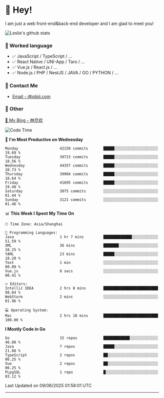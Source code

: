 # 👋 Hey!

I am just a web front-end&back-end developer and I am glad to meet you!

![Leslie's github stats](https://github-readme-stats.vercel.app/api?username=unsafe-ptr&&show_icons=true&&title_color=1abc9c&&icon_color=1abc9c)


### 📝 Worked language

- ✅ JavaScript / TypeScript / ...
- ✅ React Native / UNI-App / Taro / ...
- ✅ Vue.js / React.js / ...
- ✅ Node.js / PHP / NestJS / JAVA / GO / PYTHON / ...

### 📮 Contact Me

- [Email - i#iobiji.com](mailto:i@iobiji.com)


### 🤪 Other

[📌 My Blog - 林尽欢](https://iobiji.com)

<!--START_SECTION:waka-->
![Code Time](http://img.shields.io/badge/Code%20Time-1%2C764%20hrs%2037%20mins-blue)

📅 **I'm Most Productive on Wednesday** 

```text
Monday                   42150 commits       █████░░░░░░░░░░░░░░░░░░░░   19.69 % 
Tuesday                  39723 commits       █████░░░░░░░░░░░░░░░░░░░░   18.56 % 
Wednesday                44357 commits       █████░░░░░░░░░░░░░░░░░░░░   20.73 % 
Thursday                 39904 commits       █████░░░░░░░░░░░░░░░░░░░░   18.64 % 
Friday                   41695 commits       █████░░░░░░░░░░░░░░░░░░░░   19.48 % 
Saturday                 3075 commits        ░░░░░░░░░░░░░░░░░░░░░░░░░   01.44 % 
Sunday                   3121 commits        ░░░░░░░░░░░░░░░░░░░░░░░░░   01.46 % 
```


📊 **This Week I Spent My Time On** 

```text
🕑︎ Time Zone: Asia/Shanghai

💬 Programming Languages: 
Java                     1 hr 7 mins         █████████████░░░░░░░░░░░░   51.59 % 
XML                      36 mins             ███████░░░░░░░░░░░░░░░░░░   28.25 % 
YAML                     23 mins             █████░░░░░░░░░░░░░░░░░░░░   18.20 % 
Text                     1 min               ░░░░░░░░░░░░░░░░░░░░░░░░░   00.89 % 
Vue.js                   0 secs              ░░░░░░░░░░░░░░░░░░░░░░░░░   00.41 % 

🔥 Editors: 
IntelliJ IDEA            2 hrs 8 mins        █████████████████████████   98.04 % 
WebStorm                 2 mins              ░░░░░░░░░░░░░░░░░░░░░░░░░   01.96 % 

💻 Operating System: 
Mac                      2 hrs 10 mins       █████████████████████████   100.00 % 
```

**I Mostly Code in Go** 

```text
Go                       15 repos            ████████████░░░░░░░░░░░░░   46.88 % 
Java                     7 repos             █████░░░░░░░░░░░░░░░░░░░░   21.88 % 
TypeScript               2 repos             ██░░░░░░░░░░░░░░░░░░░░░░░   06.25 % 
Vue                      2 repos             ██░░░░░░░░░░░░░░░░░░░░░░░   06.25 % 
PLpgSQL                  1 repo              █░░░░░░░░░░░░░░░░░░░░░░░░   03.12 % 
```




 Last Updated on 09/06/2025 01:58:01 UTC
<!--END_SECTION:waka-->
---
